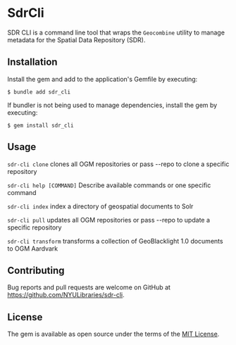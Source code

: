 # SdrCli

SDR CLI is a command line tool that wraps the `Geocombine` utility to manage metadata for the Spatial Data Repository (SDR).

## Installation

Install the gem and add to the application's Gemfile by executing:

    $ bundle add sdr_cli

If bundler is not being used to manage dependencies, install the gem by executing:

    $ gem install sdr_cli

## Usage

`sdr-cli clone`         clones all OGM repositories or pass --repo to clone a specific repository

`sdr-cli help [COMMAND]`  Describe available commands or one specific command

`sdr-cli index` index a directory of geospatial documents to Solr

`sdr-cli pull` updates all OGM repositories or pass --repo to update a specific repository

`sdr-cli transform`  transforms a collection of GeoBlacklight 1.0 documents to OGM Aardvark

## Contributing

Bug reports and pull requests are welcome on GitHub at https://github.com/NYULibraries/sdr-cli.

## License

The gem is available as open source under the terms of the [MIT License](https://opensource.org/licenses/MIT).
